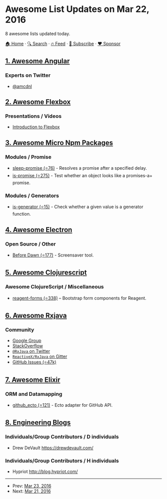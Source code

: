 # Awesome List Updates on Mar 22, 2016

8 awesome lists updated today.

[🏠 Home](/README.md) · [🔍 Search](https://www.trackawesomelist.com/search/) · [🔥 Feed](https://www.trackawesomelist.com/rss.xml) · [📮 Subscribe](https://trackawesomelist.us17.list-manage.com/subscribe?u=d2f0117aa829c83a63ec63c2f&id=36a103854c) · [❤️  Sponsor](https://github.com/sponsors/theowenyoung)



## [1. Awesome Angular](/content/PatrickJS/awesome-angular/README.md)

### Experts on Twitter

*   [@amcdnl](https://twitter.com/amcdnl)

## [2. Awesome Flexbox](/content/afonsopacifer/awesome-flexbox/README.md)

### Presentations / Videos

*   [Introduction to Flexbox](https://mijingo.com/lessons/guide-to-flexbox/?utm_campaign=CSS%2BLayout%2BNews\&utm_medium=email\&utm_source=CSS_Layout_News_34)

## [3. Awesome Micro Npm Packages](/content/parro-it/awesome-micro-npm-packages/README.md)

### Modules / Promise

*   [sleep-promise (⭐76)](https://github.com/brummelte/sleep-promise) - Resolves a promise after a specified delay.
*   [is-promise (⭐275)](https://github.com/then/is-promise) - Test whether an object looks like a promises-a+ promise.

### Modules / Generators

*   [is-generator (⭐15)](https://github.com/blakeembrey/is-generator) - Check whether a given value is a generator function.

## [4. Awesome Electron](/content/sindresorhus/awesome-electron/README.md)

### Open Source / Other

*   [Before Dawn (⭐177)](https://github.com/muffinista/before-dawn) - Screensaver tool.

## [5. Awesome Clojurescript](/content/hantuzun/awesome-clojurescript/README.md)

### Awesome ClojureScript / Miscellaneous

*   [reagent-forms (⭐338)](https://github.com/reagent-project/reagent-forms/) – Bootstrap form components for Reagent.

## [6. Awesome Rxjava](/content/eleventigers/awesome-rxjava/README.md)

### Community

*   [Google Group](http://groups.google.com/d/forum/rxjava)
*   [StackOverflow](http://stackoverflow.com/search?q=rx-java)
*   [`@RxJava` on Twitter](http://twitter.com/RxJava)
*   [`ReactiveX/RxJava` on Gitter](https://gitter.im/ReactiveX/RxJava)
*   [GitHub Issues (⭐47k)](https://github.com/ReactiveX/RxJava/issues)

## [7. Awesome Elixir](/content/h4cc/awesome-elixir/README.md)

### ORM and Datamapping

*   [github\_ecto (⭐121)](https://github.com/wojtekmach/github_ecto) - Ecto adapter for GitHub API.

## [8. Engineering Blogs](/content/kilimchoi/engineering-blogs/README.md)

### Individuals/Group Contributors / D individuals

*   Drew DeVault <https://drewdevault.com/>

### Individuals/Group Contributors / H individuals

*   Hypriot <http://blog.hypriot.com/>

---

- Prev: [Mar 23, 2016](/content/2016/03/23/README.md)
- Next: [Mar 21, 2016](/content/2016/03/21/README.md)